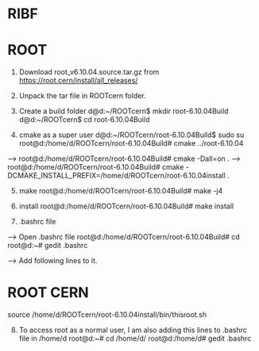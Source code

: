# RIBF

# ROOT

1) Download root_v6.10.04.source.tar.gz from https://root.cern/install/all_releases/

2) Unpack the tar file in ROOTcern folder.

3) Create a build folder
d@d:~/ROOTcern$ mkdir root-6.10.04Build
d@d:~/ROOTcern$ cd root-6.10.04Build

4) cmake as a super user
d@d:~/ROOTcern/root-6.10.04Build$ sudo su
root@d:/home/d/ROOTcern/root-6.10.04Build# cmake ../root-6.10.04

--> root@d:/home/d/ROOTcern/root-6.10.04Build# cmake -Dall=on .
--> root@d:/home/d/ROOTcern/root-6.10.04Build# cmake -DCMAKE_INSTALL_PREFIX=/home/d/ROOTcern/root-6.10.04install .

5) make
root@d:/home/d/ROOTcern/root-6.10.04Build# make -j4

6) install
root@d:/home/d/ROOTcern/root-6.10.04Build# make install

7) .bashrc file

--> Open .bashrc file
root@d:/home/d/ROOTcern/root-6.10.04Build# cd
root@d:~# gedit .bashrc 

--> Add following lines to it.
# ROOT CERN
source /home/d/ROOTcern/root-6.10.04install/bin/thisroot.sh 

8) To access root as a normal user, I am also adding this lines to .bashrc file in /home/d
root@d:~# cd /home/d/
root@d:/home/d# gedit .bashrc 
